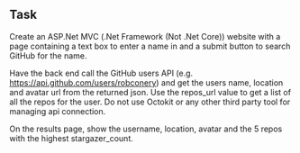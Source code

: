 ## Task

Create an ASP.Net MVC (.Net Framework (Not .Net Core)) website with a page containing a text box to enter a name in and a submit button to search GitHub for the name.

Have the back end call the GitHub users API (e.g. https://api.github.com/users/robconery) and get the users name, location and avatar url from the returned json. Use the repos_url value to get a list of all the repos for the user. Do not use Octokit or any other third party tool for managing api connection.

On the results page, show the username, location, avatar and the 5 repos with the highest stargazer_count.
